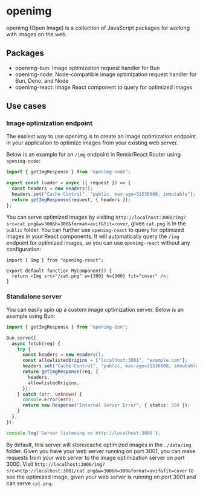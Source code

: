 # openimg

openimg (Open Image) is a collection of JavaScript packages for working with images on the web.

## Packages

- openimg-bun: Image optimization request handler for Bun
- openimg-node: Node-compatible image optimization request handler for Bun, Deno, and Node
- openimg-react: Image React component to query for optimized images

## Use cases

### Image optimization endpoint

The easiest way to use openimg is to create an image optimization endpoint in your application to optimize images from your existing web server.

Below is an example for an `/img` endpoint in Remix/React Router using `openimg-node`:

```typescript
import { getImgResponse } from "openimg-node";

export const loader = async ({ request }) => {
  const headers = new Headers();
  headers.set("Cache-Control", "public, max-age=31536000, immutable");
  return getImgResponse(request, { headers });
};
```

You can serve optimized images by visiting `http://localhost:3000/img?src=cat.png&w=300&h=300&format=avif&fit=cover`, given `cat.png` is in the `public` folder. You can further use `openimg-react` to query for optimized images in your React components. It will automatically query the `/img` endpoint for optimized images, so you can use `openimg-react` without any configuration:

```tsx
import { Img } from "openimg-react";

export default function MyComponent() {
  return <Img src="/cat.png" w={300} h={300} fit="cover" />;
}
```

### Standalone server

You can easily spin up a custom image optimization server. Below is an example using Bun:

```typescript
import { getImgResponse } from "openimg-bun";

Bun.serve({
  async fetch(req) {
    try {
      const headers = new Headers();
      const allowlistedOrigins = ["localhost:3001", "example.com"];
      headers.set("Cache-Control", "public, max-age=31536000, immutable");
      return getImgResponse(req, {
        headers,
        allowlistedOrigins,
      });
    } catch (err: unknown) {
      console.error(err);
      return new Response("Internal Server Error", { status: 500 });
    }
  },
});

console.log(`Server listening on http://localhost:3000`);
```

By default, this server will store/cache optimized images in the `./data/img` folder. Given you have your web server running on port 3001, you can make requests from your web server to the image optimization server on port 3000. Visit `http://localhost:3000/img?src=http://localhost:3001/cat.png&w=300&h=300&format=avif&fit=cover` to see the optimized image, given your web server is running on port 3001 and can serve `cat.png`.
